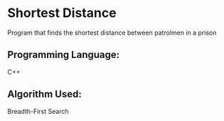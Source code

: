 # Shortest Distance
Program that finds the shortest distance between patrolmen in a prison

## Programming Language:
C++

## Algorithm Used:
Breadth-First Search
